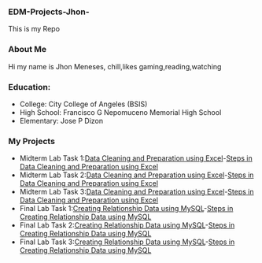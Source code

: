 ### EDM-Projects-Jhon-
This is my Repo
### About Me
Hi my name is Jhon Meneses, chill,likes gaming,reading,watching
### Education:
- College: City College of Angeles (BSIS)
- High School: Francisco G Nepomuceno Memorial High School
- Elementary: Jose P Dizon
### My Projects
- Midterm Lab Task 1:[Data Cleaning and Preparation using Excel](Midterm%20Task%201/images/one.JPG)-[Steps in Data Cleaning and Preparation using Excel](Midterm%20Task%201)
- Midterm Lab Task 2:[Data Cleaning and Preparation using Excel](Midterm%20Task%202/images/PNG2.png)-[Steps in Data Cleaning and Preparation using Excel](Midterm%20Task%202)
- Midterm Lab Task 3:[Data Cleaning and Preparation using Excel](Midterm%20Task%203/images/PT.png)-[Steps in Data Cleaning and Preparation using Excel](Midterm%20Task%203)
- Final Lab Task 1:[Creating Relationship Data using MySQL](Finals%20Task%201/Images/SC.jpeg)-[Steps in Creating Relationship Data using MySQL](Finals%20Task%201)
- Final Lab Task 2:[Creating Relationship Data using MySQL](Final%20Task%202/image/Sc.png)-[Steps in Creating Relationship Data using MySQL](Final%20Task%202)
- Final Lab Task 3:[Creating Relationship Data using MySQL](Final%20Task%203/image/HO.png)-[Steps in Creating Relationship Data using MySQL](Final%20Task%203)
